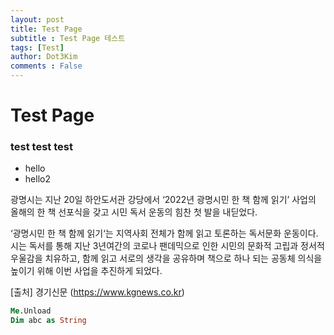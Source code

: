 ```yaml
---
layout: post
title: Test Page
subtitle : Test Page 테스트
tags: [Test]
author: Dot3Kim
comments : False
---
```


# Test Page

### test test test


- hello
- hello2



광명시는 지난 20일 하안도서관 강당에서 ‘2022년 광명시민 한 책 함께 읽기’ 사업의 올해의 한 책 선포식을 갖고 시민 독서 운동의 힘찬 첫 발을 내딛었다.

 

‘광명시민 한 책 함께 읽기‘는 지역사회 전체가 함께 읽고 토론하는 독서문화 운동이다. 시는 독서를 통해 지난 3년여간의 코로나 팬데믹으로 인한 시민의 문화적 고립과 정서적 우울감을 치유하고, 함께 읽고 서로의 생각을 공유하며 책으로 하나 되는 공동체 의식을 높이기 위해 이번 사업을 추진하게 되었다.



[출처] 경기신문 (https://www.kgnews.co.kr)



```vb
Me.Unload
Dim abc as String
```
